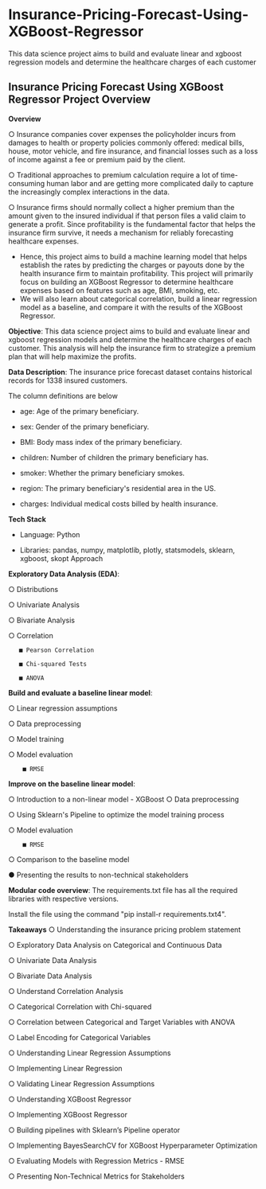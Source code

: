 # Insurance-Pricing-Forecast-Using-XGBoost-Regressor
This data science project aims to build and evaluate linear and xgboost regression models and determine the healthcare charges of each customer


## Insurance Pricing Forecast Using XGBoost Regressor Project Overview 
**Overview**

○ Insurance companies cover expenses the policyholder incurs from damages to health or property policies commonly offered: medical bills, house, motor vehicle, and fire 
   insurance, and financial losses such as a loss of income against a fee or premium paid by the client.  
   
○ Traditional approaches to premium calculation require a lot of time-consuming human labor and are getting more complicated daily to capture the increasingly complex 
   interactions in the data.  
   
○ Insurance firms should normally collect a higher premium than the amount given to the insured individual if that person files a valid claim to generate a profit. Since 
   profitability is the fundamental factor that helps the insurance firm survive, it needs a mechanism for reliably forecasting healthcare expenses. 

- Hence, this project aims to build a machine learning model that helps establish the rates by predicting the charges or payouts done by the health insurance firm to maintain profitability. This project will primarily focus on building an XGBoost Regressor to determine healthcare expenses based on features such as age, BMI, smoking, etc. 
- We will also learn about categorical correlation, build a linear regression model as a baseline, and compare it with the results of the XGBoost Regressor. 


**Objective**: This data science project aims to build and evaluate linear and xgboost regression models and determine the healthcare charges of each customer. This analysis will help the insurance firm to strategize a premium plan that will help maximize the profits. 

**Data Description**: The insurance price forecast dataset contains historical records for 1338 insured customers.  

The column definitions are below  

- age: Age of the primary beneficiary.  

- sex: Gender of the primary beneficiary.  

- BMI: Body mass index of the primary beneficiary.  

- children: Number of children the primary beneficiary has.  

- smoker: Whether the primary beneficiary smokes.  

- region: The primary beneficiary's residential area in the US.  

- charges: Individual medical costs billed by health insurance.  


**Tech Stack**   

- Language: Python   

- Libraries: pandas, numpy, matplotlib, plotly, statsmodels, sklearn, xgboost, skopt Approach  


**Exploratory Data Analysis (EDA)**:  

○ Distributions  

○ Univariate Analysis  

○ Bivariate Analysis  

○ Correlation  

       ■ Pearson Correlation  
       
       ■ Chi-squared Tests  
       
       ■ ANOVA  
       
       
**Build and evaluate a baseline linear model**:  

 ○ Linear regression assumptions  
 
 ○ Data preprocessing  
 
 ○ Model training  
 
 ○ Model evaluation  
 
        ■ RMSE 
        
        
**Improve on the baseline linear model**:  

○ Introduction to a non-linear model - XGBoost ○ Data preprocessing  

○ Using Sklearn's Pipeline to optimize the model training process  

○ Model evaluation  

        ■ RMSE 
        
○ Comparison to the baseline model 

● Presenting the results to non-technical stakeholders

**Modular code overview**: 
The requirements.txt file has all the required libraries with respective versions.  

Install the file using the command "pip install-r requirements.txt4". 

**Takeaways** 
○ Understanding the insurance pricing problem statement  

○ Exploratory Data Analysis on Categorical and Continuous Data  

○ Univariate Data Analysis  
 
○ Bivariate Data Analysis  

○ Understand Correlation Analysis  

○ Categorical Correlation with Chi-squared  

○ Correlation between Categorical and Target Variables with ANOVA  

○ Label Encoding for Categorical Variables  

○ Understanding Linear Regression Assumptions  

○ Implementing Linear Regression  

○ Validating Linear Regression Assumptions  

○ Understanding XGBoost Regressor  

○ Implementing XGBoost Regressor  

○ Building pipelines with Sklearn’s Pipeline operator  

○ Implementing BayesSearchCV for XGBoost Hyperparameter Optimization  

○ Evaluating Models with Regression Metrics - RMSE  

○ Presenting Non-Technical Metrics for Stakeholders  

 
